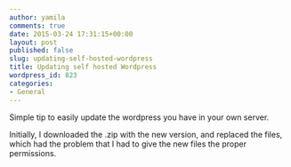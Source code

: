 ```yaml
---
author: yamila
comments: true
date: 2015-03-24 17:31:15+00:00
layout: post
published: false
slug: updating-self-hosted-wordpress
title: Updating self hosted Wordpress
wordpress_id: 823
categories:
- General
---
```


Simple tip to easily update the wordpress you have in your own server.

Initially, I downloaded the .zip with the new version, and replaced the files, which had the problem that I had to give the new files the proper permissions.
